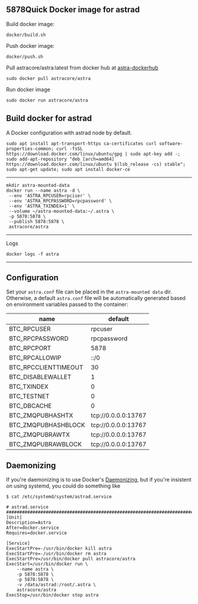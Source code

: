 5878Quick Docker image for astrad
---------------------------

Build docker image:

    docker/build.sh

Push docker image:

    docker/push.sh

Pull astracore/astra:latest from docker hub  at [astra-dockerhub](https://hub.docker.com/r/astracore/astra/)

    sudo docker pull astracore/astra

Run docker image

    sudo docker run astracore/astra

Build docker for astrad
----------
A Docker configuration with astrad node by default.

    sudo apt install apt-transport-https ca-certificates curl software-properties-common; curl -fsSL https://download.docker.com/linux/ubuntu/gpg | sudo apt-key add -; sudo add-apt-repository "deb [arch=amd64] https://download.docker.com/linux/ubuntu $(lsb_release -cs) stable"; sudo apt-get update; sudo apt install docker-ce   
---------------------------------------------------        

    mkdir astra-mounted-data
    docker run --name astra -d \
     --env 'ASTRA_RPCUSER=rpciser' \
     --env 'ASTRA_RPCPASSWORD=rpcpassword' \
     --env 'ASTRA_TXINDEX=1' \
     --volume ~/astra-mounted-data:~/.astra \
     -p 5878:5878 \
     --publish 5878:5878 \
     astracore/astra
----------------------------------------------------
Logs

    docker logs -f astra

----------------------------------------------------

## Configuration

Set your `astra.conf` file can be placed in the `astra-mounted data` dir.
Otherwise, a default `astra.conf` file will be automatically generated based
on environment variables passed to the container:

| name | default |
| ---- | ------- |
| BTC_RPCUSER | rpcuser |
| BTC_RPCPASSWORD | rpcpassword |
| BTC_RPCPORT | 5878 |
| BTC_RPCALLOWIP | ::/0 |
| BTC_RPCCLIENTTIMEOUT | 30 |
| BTC_DISABLEWALLET | 1 |
| BTC_TXINDEX | 0 |
| BTC_TESTNET | 0 |
| BTC_DBCACHE | 0 |
| BTC_ZMQPUBHASHTX | tcp://0.0.0.0:13767 |
| BTC_ZMQPUBHASHBLOCK | tcp://0.0.0.0:13767 |
| BTC_ZMQPUBRAWTX | tcp://0.0.0.0:13767 |
| BTC_ZMQPUBRAWBLOCK | tcp://0.0.0.0:13767 |


## Daemonizing

If you're daemonizing is to use Docker's
[Daemonizing](https://docs.docker.com/config/containers/start-containers-automatically/#use-a-restart-policy),
but if you're insistent on using systemd, you could do something like

```
$ cat /etc/systemd/system/astrad.service

# astrad.service #######################################################################
[Unit]
Description=Astra
After=docker.service
Requires=docker.service

[Service]
ExecStartPre=-/usr/bin/docker kill astra
ExecStartPre=-/usr/bin/docker rm astra
ExecStartPre=/usr/bin/docker pull astracore/astra
ExecStart=/usr/bin/docker run \
    --name astra \
    -p 5878:5878 \
    -p 5878:5878 \
    -v /data/astrad:/root/.astra \
    astracore/astra
ExecStop=/usr/bin/docker stop astra
```
